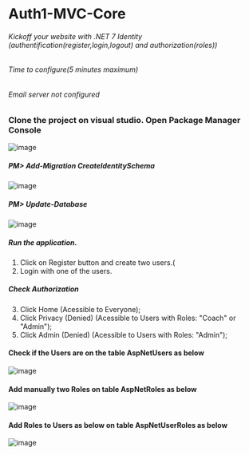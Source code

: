 # Auth1-MVC-Core

###### Kickoff your website with .NET  7 Identity (authentification(register,login,logout) and authorization(roles))
###### Time to configure(5 minutes maximum)
###### Email server not configured


### Clone the project on visual studio. Open Package Manager Console
![image](https://user-images.githubusercontent.com/118259688/211290614-7daa60c8-b706-4025-9f6b-7da1cc58f0cd.png)

##### PM> Add-Migration CreateIdentitySchema
![image](https://user-images.githubusercontent.com/118259688/211290396-4614b4c5-7441-49b1-97a6-feddcd77eaeb.png)

##### PM> Update-Database
![image](https://user-images.githubusercontent.com/118259688/211290481-819688f1-f54e-437e-a9ce-ff2e069c5bb1.png)





##### Run the application.

1) Click on Register button and create two users.(
2) Login with one of the users.

##### Check Authorization
3) Click Home (Acessible to Everyone); 
4) Click Privacy (Denied) (Acessible to Users with Roles: "Coach" or "Admin"); 
5) Click Admin (Denied) (Acessible to Users with Roles: "Admin");

#### Check if the Users are on the table AspNetUsers as below
![image](https://user-images.githubusercontent.com/118259688/211039593-2ad2a287-a5d1-42f5-ab5b-3d21913c87bd.png)

#### Add manually two Roles on table AspNetRoles as below
![image](https://user-images.githubusercontent.com/118259688/211037767-2bf9bb1c-c3b9-4e14-8840-855f75e3b92e.png)

#### Add Roles to Users as below on table AspNetUserRoles as below
![image](https://user-images.githubusercontent.com/118259688/211039047-c59c352a-669b-4b41-b045-b2c1e65cc0fe.png)




